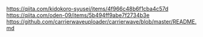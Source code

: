 
https://qiita.com/kidokoro-syusei/items/4f966c48b6f1cba4c57d
https://qiita.com/oden-09/items/5b494ff9abe7f2734b3e
https://github.com/carrierwaveuploader/carrierwave/blob/master/README.md